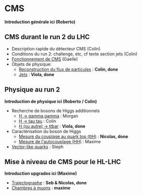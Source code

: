 # CMS 

**Introduction générale ici (Roberto)** 

## CMS durant le run 2 du LHC

* Description rapide du détecteur CMS (Colin)
* Conditions du run 2: challenge, etc, cf texte section jets (Colin)
* [Fonctionnement de CMS](fonctionnement.md) (Gaelle)
* Objets de physique:
	* [Reconstruction du flux de particules](particle_flow.md) : **Colin, done**
	* [Jets](jets.md) : **Viola, done**	


## Physique au run 2

**Introduction de physique ici (Roberto / Colin)**

* Recherche de bosons de Higgs additionnels 
	* [H -> gamma gamma](hgamgam.md) : Morgan
	* [H -> tau tau](htautau.md) : Colin
	* [H (ou autre) -> ttbar](top.md) : **Viola, done**
* Caractérisation du boson de Higgs
	* [Mesure du couplage au quark top (ttH)](tth.md) : **Nicolas, done**
	* [Mesure de l'autocouplage (HH)](hh.md) : Maxime
* [Vector-like quarks](vector_like_quarks.md) : Steph

## Mise à niveau de CMS pour le HL-LHC

**Introduction upgrades ici (Maxime)**
 
* [Trajectographe](upgrade_tracker.md) : **Seb & Nicolas, done**
* [Chambres à muons](upgrade_muons.md) : **maxime**
